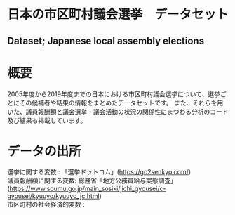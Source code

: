 # 日本の市区町村議会選挙　データセット
## Dataset; Japanese local assembly elections


# 概要

2005年度から2019年度までの日本における市区町村議会選挙について、選挙ごとにその候補者や結果の情報をまとめたデータセットです。
また、それらを用いた、議員報酬額と議会選挙・議会活動の状況の関係性にまつわる分析のコード及び結果も掲載しています。


# データの出所
選挙に関する変数 : 「選挙ドットコム」(https://go2senkyo.com/) 
<br>
議員報酬額に関する変数: 総務省「地方公務員給与実態調査」(https://www.soumu.go.jp/main_sosiki/jichi_gyousei/c-gyousei/kyuuyo/kyuuyo_jc.html)
<br>
市区町村の社会経済的変数 : 



